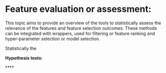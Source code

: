 # Feature evaluation or assessment:

This topic aims to provide an overview of the tools to statistically assess the relevance of the features and feature selection outcomes. These methods can be integrated with wrappers, used for filtering or feature ranking and hyper-parameter selection or model selection.

Statistically the 

**Hypothesis tests:**

\*\*\*\*

